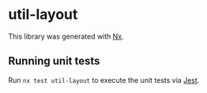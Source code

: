 # util-layout

This library was generated with [Nx](https://nx.dev).

## Running unit tests

Run `nx test util-layout` to execute the unit tests via [Jest](https://jestjs.io).
